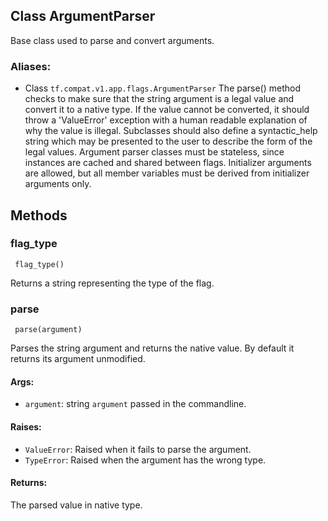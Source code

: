 ## Class ArgumentParser
Base class used to parse and convert arguments.
### Aliases:
- Class `tf.compat.v1.app.flags.ArgumentParser`
The parse() method checks to make sure that the string argument is a legal value and convert it to a native type. If the value cannot be converted, it should throw a 'ValueError' exception with a human readable explanation of why the value is illegal.
Subclasses should also define a syntactic_help string which may be presented to the user to describe the form of the legal values.
Argument parser classes must be stateless, since instances are cached and shared between flags. Initializer arguments are allowed, but all member variables must be derived from initializer arguments only.
## Methods
### flag_type

```
 flag_type()
```
Returns a string representing the type of the flag.
### parse

```
 parse(argument)
```
Parses the string argument and returns the native value.
By default it returns its argument unmodified.
#### Args:
- `argument`: string `argument` passed in the commandline.
#### Raises:
- `ValueError`: Raised when it fails to parse the argument.
- `TypeError`: Raised when the argument has the wrong type.
#### Returns:
The parsed value in native type.
